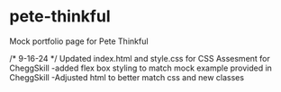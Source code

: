 # pete-thinkful
Mock portfolio page for Pete Thinkful

/* 9-16-24 */
Updated index.html and style.css for CSS Assesment for CheggSkill
  -added flex box styling to match mock example provided in CheggSkill
  -Adjusted html to better match css and new classes
